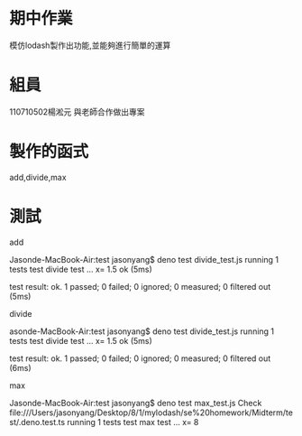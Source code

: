 # 期中作業

模仿lodash製作出功能,並能夠進行簡單的運算

# 組員
110710502楊淞元
與老師合作做出專案

# 製作的函式
add,divide,max

# 測試
add

Jasonde-MacBook-Air:test jasonyang$ deno test divide_test.js
running 1 tests
test divide test ... x= 1.5
ok (5ms)

test result: ok. 1 passed; 0 failed; 0 ignored; 0 measured; 0 filtered out (5ms)

divide

asonde-MacBook-Air:test jasonyang$ deno test divide_test.js
running 1 tests
test divide test ... x= 1.5
ok (5ms)

test result: ok. 1 passed; 0 failed; 0 ignored; 0 measured; 0 filtered out (6ms)

max

Jasonde-MacBook-Air:test jasonyang$ deno test max_test.js
Check file:///Users/jasonyang/Desktop/8/1/mylodash/se%20homework/Midterm/test/.deno.test.ts
running 1 tests
test max test ... x= 8
